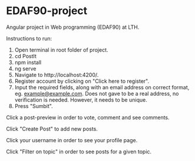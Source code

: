 # EDAF90-project

Angular project in Web programming (EDAF90) at LTH.

Instructions to run:

1. Open terminal in root folder of project. 
2. cd PostIt
3. npm install
4. ng serve
5. Navigate to http://localhost:4200/.
6. Register account by clicking on "Click here to register". 
7. Input the required fields, along with an email address on correct format, eg. example@example.com. Does not gave to be a real address, no verification is needed. However, it needs to be unique. 
8. Press "Sumbit".

Click a post-preview in order to vote, comment and see comments. 

Click "Create Post" to add new posts. 

Click your username in order to see your profile page. 

Click "Filter on topic" in order to see posts for a given topic. 
